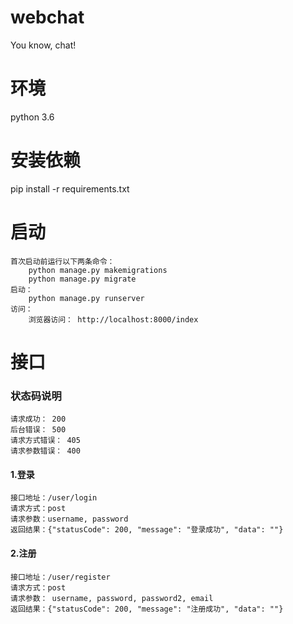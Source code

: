# webchat
You know, chat!

# 环境
python 3.6

# 安装依赖
pip install -r requirements.txt

# 启动
    首次启动前运行以下两条命令： 
        python manage.py makemigrations
        python manage.py migrate
    启动：
        python manage.py runserver
    访问：
        浏览器访问： http://localhost:8000/index


# 接口
### 状态码说明
    请求成功： 200
    后台错误： 500
    请求方式错误： 405
    请求参数错误： 400
    
#### 1.登录
    接口地址：/user/login
    请求方式：post
    请求参数：username, password
    返回结果：{"statusCode": 200, "message": "登录成功", "data": ""}
    
    
#### 2.注册
    接口地址：/user/register
    请求方式：post
    请求参数： username, password, password2, email
    返回结果：{"statusCode": 200, "message": "注册成功", "data": ""}
  
    
